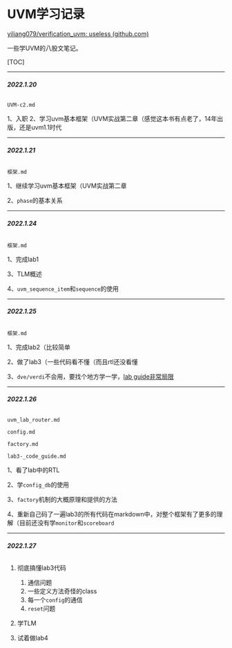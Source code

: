 # UVM学习记录

[yiliang079/verification_uvm: useless (github.com)](https://github.com/yiliang079/verification_uvm)

一些学UVM的八股文笔记。

[TOC]

------

###### **2022.1.20**

`UVM-c2.md`



1、入职
2、学习uvm基本框架（UVM实战第二章（感觉这本书有点老了，14年出版，还是uvm1.1时代



------

###### **2022.1.21**

`框架.md`



1、继续学习uvm基本框架（UVM实战第二章

2、`phase`的基本关系



------

###### **2022.1.24**

`框架.md`



1、完成lab1

3、TLM概述

4、`uvm_sequence_item`和`sequence`的使用



------

###### **2022.1.25**

`框架.md`



1、完成lab2（比较简单

2、做了lab3（一些代码看不懂（而且rtl还没看懂

3、`dve/verdi`不会用，要找个地方学一学，<u>lab guide非常局限</u>



------

###### **2022.1.26**

`uvm_lab_router.md`

`config.md`

`factory.md`

`lab3-_code_guide.md`



1、看了lab中的RTL

2、学`config_db`的使用

3、`factory`机制的大概原理和提供的方法

4、重新自己码了一遍lab3的所有代码在markdown中，对整个框架有了更多的理解（目前还没有学`monitor`和`scoreboard`



------

###### **2022.1.27**



1. 彻底搞懂lab3代码

    1. 通信问题
    2. 一些定义方法奇怪的class
    3. 每一个`config`的通信
    4. `reset`问题

2. 学TLM

3. 试着做lab4

    
